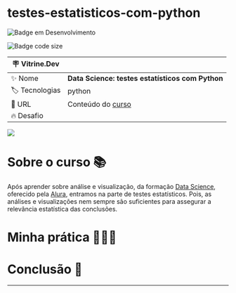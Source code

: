 # testes-estatisticos-com-python

![Badge em Desenvolvimento](http://img.shields.io/static/v1?label=STATUS&message=EM%20DESENVOLVIMENTO&color=GREEN&style=for-the-badge)

![Badge code size](https://img.shields.io/github/languages/code-size/fab-souza/testes-estatisticos-com-python)

| :placard: Vitrine.Dev |    |
| -------------  | --- |
| :sparkles: Nome        | **Data Science: testes estatísticos com Python**
| :label: Tecnologias | python
| :rocket: URL         | Conteúdo do [curso](https://www.alura.com.br/curso-online-data-science-introducao-a-testes-estatisticos-com-python)
| :fire: Desafio     |

![](https://github.com/fab-souza/testes-estatisticos-com-python/assets/67301805/86dfb1ca-d128-4ffe-87b0-6fe24ecdc3ad)

# Sobre o curso 📚

Após aprender sobre análise e visualização, da formação [Data Science](https://www.alura.com.br/formacao-data-science), oferecido pela [Alura](https://www.alura.com.br/), entramos na parte de testes estatísticos. Pois, as análises e visualizações nem sempre são suficientes para assegurar a relevância estatística das conclusões.


# Minha prática 👩🏻‍💻


# Conclusão 🏁

---
